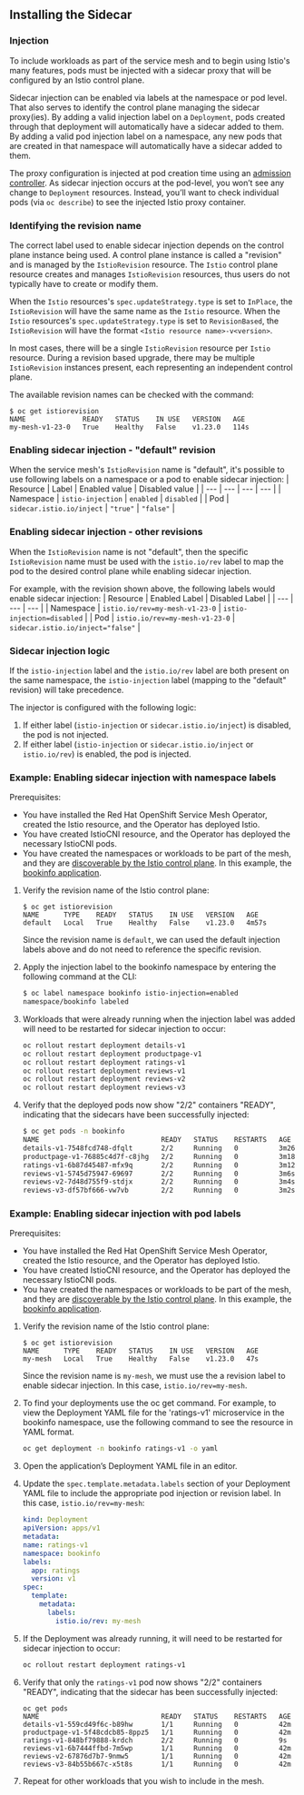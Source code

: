 ## Installing the Sidecar
### Injection
To include workloads as part of the service mesh and to begin using Istio's many features, pods must be injected with a sidecar proxy that will be configured by an Istio control plane.

Sidecar injection can be enabled via labels at the namespace or pod level. That also serves to identify the control plane managing the sidecar proxy(ies). By adding a valid injection label on a `Deployment`, pods created through that deployment will automatically have a sidecar added to them. By adding a valid pod injection label on a namespace, any new pods that are created in that namespace will automatically have a sidecar added to them.

The proxy configuration is injected at pod creation time using an [admission controller](https://kubernetes.io/docs/reference/access-authn-authz/admission-controllers/). As sidecar injection occurs at the pod-level, you won’t see any change to `Deployment` resources. Instead, you’ll want to check individual pods (via `oc describe`) to see the injected Istio proxy container.

### Identifying the revision name

The correct label used to enable sidecar injection depends on the control plane instance being used. A control plane instance is called a "revision" and is managed by the `IstioRevision` resource. The `Istio` control plane resource creates and manages `IstioRevision` resources, thus users do not typically have to create or modify them. 

When the `Istio` resources's `spec.updateStrategy.type` is set to `InPlace`, the `IstioRevision` will have the same name as the `Istio` resource. When the `Istio` resources's `spec.updateStrategy.type` is set to `RevisionBased`, the `IstioRevision` will have the format `<Istio resource name>-v<version>`.

In most cases, there will be a single `IstioRevision` resource per `Istio` resource. During a revision based upgrade, there may be multiple `IstioRevision` instances present, each representing an independent control plane. 

The available revision names can be checked with the command:

```console
$ oc get istiorevision
NAME              READY   STATUS    IN USE   VERSION   AGE
my-mesh-v1-23-0   True    Healthy   False    v1.23.0   114s
```

### Enabling sidecar injection - "default" revision

When the service mesh's `IstioRevision` name is "default", it's possible to use following labels on a namespace or a pod to enable sidecar injection:
| Resource | Label | Enabled value | Disabled value |
| --- | --- | --- | --- |
| Namespace | `istio-injection` | `enabled` | `disabled` |
| Pod | `sidecar.istio.io/inject` | `"true"` | `"false"` |

### Enabling sidecar injection - other revisions

When the `IstioRevision` name is not "default", then the specific `IstioRevision` name must be used with the `istio.io/rev` label to map the pod to the desired control plane while enabling sidecar injection. 

For example, with the revision shown above, the following labels would enable sidecar injection:
| Resource | Enabled Label | Disabled Label |
| --- | --- | --- |
| Namespace | `istio.io/rev=my-mesh-v1-23-0` | `istio-injection=disabled` |
| Pod | `istio.io/rev=my-mesh-v1-23-0` | `sidecar.istio.io/inject="false"` |

### Sidecar injection logic

If the `istio-injection` label and the `istio.io/rev` label are both present on the same namespace, the `istio-injection` label (mapping to the "default" revision) will take precedence.

The injector is configured with the following logic:

1. If either label (`istio-injection` or `sidecar.istio.io/inject`) is disabled, the pod is not injected.
2. If either label (`istio-injection` or `sidecar.istio.io/inject` or `istio.io/rev`) is enabled, the pod is injected.

### Example: Enabling sidecar injection with namespace labels
Prerequisites:
- You have installed the Red Hat OpenShift Service Mesh Operator, created the Istio resource, and the Operator has deployed Istio.
- You have created IstioCNI resource, and the Operator has deployed the necessary IstioCNI pods.
- You have created the namespaces or workloads to be part of the mesh, and they are [discoverable by the Istio control plane](https://docs.openshift.com/service-mesh/3.0.0tp1/install/ossm-installing-openshift-service-mesh.html#ossm-scoping-service-mesh-with-discoveryselectors_ossm-creating-istiocni-resource). In this example, the [bookinfo application](https://docs.openshift.com/service-mesh/3.0.0tp1/install/ossm-installing-openshift-service-mesh.html#deploying-book-info_ossm-about-bookinfo-application).

1. Verify the revision name of the Istio control plane:

    ```console
    $ oc get istiorevision 
    NAME      TYPE    READY   STATUS    IN USE   VERSION   AGE
    default   Local   True    Healthy   False    v1.23.0   4m57s
    ```
    Since the revision name is `default`, we can used the default injection labels above and do not need to reference the specific revision. 

2. Apply the injection label to the bookinfo namespace by entering the following command at the CLI:
    ```bash
    $ oc label namespace bookinfo istio-injection=enabled
    namespace/bookinfo labeled
    ```

3. Workloads that were already running when the injection label was added will need to be restarted for sidecar injection to occur:
    ```bash
    oc rollout restart deployment details-v1
    oc rollout restart deployment productpage-v1
    oc rollout restart deployment ratings-v1
    oc rollout restart deployment reviews-v1
    oc rollout restart deployment reviews-v2
    oc rollout restart deployment reviews-v3
    ```

4. Verify that the deployed pods now show "2/2" containers "READY", indicating that the sidecars have been successfully injected:

    ```bash
    $ oc get pods -n bookinfo
    NAME                              READY   STATUS    RESTARTS   AGE
    details-v1-7548fcd748-dfqlt       2/2     Running   0          3m26s
    productpage-v1-76885c4d7f-c8jhg   2/2     Running   0          3m18s
    ratings-v1-6b87d45487-mfx9q       2/2     Running   0          3m12s
    reviews-v1-5745d75947-69697       2/2     Running   0          3m6s
    reviews-v2-7d48d755f9-stdjx       2/2     Running   0          3m4s
    reviews-v3-df57bf666-vw7vb        2/2     Running   0          3m2s
    ```

### Example: Enabling sidecar injection with pod labels
Prerequisites:
- You have installed the Red Hat OpenShift Service Mesh Operator, created the Istio resource, and the Operator has deployed Istio.
- You have created IstioCNI resource, and the Operator has deployed the necessary IstioCNI pods.
- You have created the namespaces or workloads to be part of the mesh, and they are [discoverable by the Istio control plane](https://docs.openshift.com/service-mesh/3.0.0tp1/install/ossm-installing-openshift-service-mesh.html#ossm-scoping-service-mesh-with-discoveryselectors_ossm-creating-istiocni-resource). In this example, the [bookinfo application](https://docs.openshift.com/service-mesh/3.0.0tp1/install/ossm-installing-openshift-service-mesh.html#deploying-book-info_ossm-about-bookinfo-application).

1. Verify the revision name of the Istio control plane:

    ```console
    $ oc get istiorevision
    NAME      TYPE    READY   STATUS    IN USE   VERSION   AGE
    my-mesh   Local   True    Healthy   False    v1.23.0   47s
    ```
    Since the revision name is `my-mesh`, we must use the a revision label to enable sidecar injection. In this case, `istio.io/rev=my-mesh`.

2. To find your deployments use the oc get command. For example, to view the Deployment YAML file for the 'ratings-v1' microservice in the bookinfo namespace, use the following command to see the resource in YAML format.

    ```bash
    oc get deployment -n bookinfo ratings-v1 -o yaml
    ```

3. Open the application’s Deployment YAML file in an editor.

4. Update the `spec.template.metadata.labels` section of your Deployment YAML file to include the appropriate pod injection or revision label. In this case, `istio.io/rev=my-mesh`:

    ```yaml
    kind: Deployment
    apiVersion: apps/v1
    metadata:
    name: ratings-v1
    namespace: bookinfo
    labels:
      app: ratings
      version: v1
    spec:
      template:
        metadata:
          labels:
            istio.io/rev: my-mesh
    ```
5. If the Deployment was already running, it will need to be restarted for sidecar injection to occur:
    ```bash
    oc rollout restart deployment ratings-v1
    ```
6. Verify that only the `ratings-v1` pod now shows "2/2" containers "READY", indicating that the sidecar has been successfully injected:
    ```
    oc get pods
    NAME                              READY   STATUS    RESTARTS   AGE
    details-v1-559cd49f6c-b89hw       1/1     Running   0          42m
    productpage-v1-5f48cdcb85-8ppz5   1/1     Running   0          42m
    ratings-v1-848bf79888-krdch       2/2     Running   0          9s
    reviews-v1-6b7444ffbd-7m5wp       1/1     Running   0          42m
    reviews-v2-67876d7b7-9nmw5        1/1     Running   0          42m
    reviews-v3-84b55b667c-x5t8s       1/1     Running   0          42m
    ```

7. Repeat for other workloads that you wish to include in the mesh.